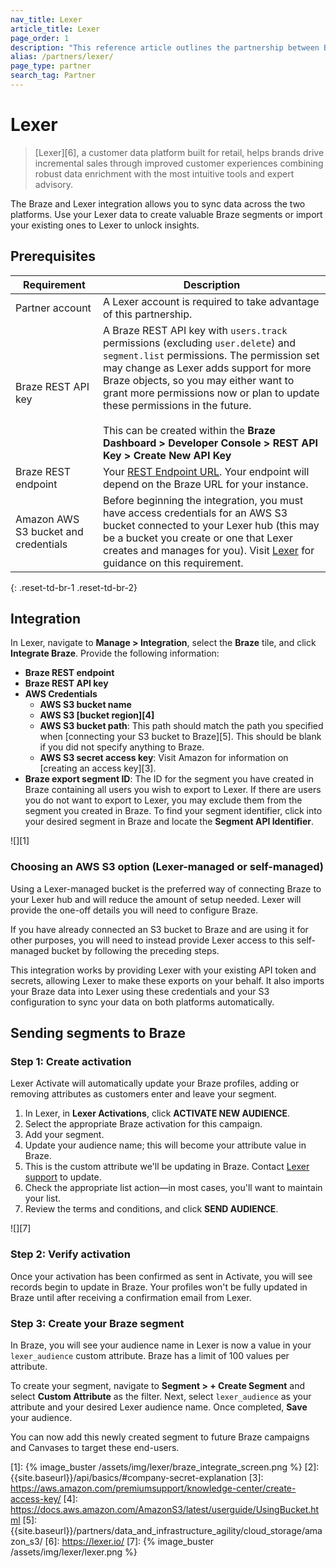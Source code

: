 ```yaml
---
nav_title: Lexer
article_title: Lexer
page_order: 1
description: "This reference article outlines the partnership between Braze and Lexer, a customer data platform that puts customer data in the hands of marketers to inspire experiences that drive sales."
alias: /partners/lexer/
page_type: partner
search_tag: Partner
---
```


# Lexer

> [Lexer][6], a customer data platform built for retail, helps brands drive incremental sales through improved customer experiences combining robust data enrichment with the most intuitive tools and expert advisory.

The Braze and Lexer integration allows you to sync data across the two platforms. Use your Lexer data to create valuable Braze segments or import your existing ones to Lexer to unlock insights. 

## Prerequisites

| Requirement | Description |
| ----------- | ----------- |
| Partner account | A Lexer account is required to take advantage of this partnership. |
| Braze REST API key | A Braze REST API key with `users.track` permissions (excluding `user.delete`) and `segment.list` permissions. The permission set may change as Lexer adds support for more Braze objects, so you may either want to grant more permissions now or plan to update these permissions in the future.<br><br> This can be created within the **Braze Dashboard > Developer Console > REST API Key > Create New API Key** |
| Braze REST endpoint | Your [REST Endpoint URL]({{site.baseurl}}/api/basics/#endpoints). Your endpoint will depend on the Braze URL for your instance. |
| Amazon AWS S3 bucket and credentials | Before beginning the integration, you must have access credentials for an AWS S3 bucket connected to your Lexer hub (this may be a bucket you create or one that Lexer creates and manages for you). Visit [Lexer](https://learn.lexer.io/docs/amazon-s3) for guidance on this requirement. |
{: .reset-td-br-1 .reset-td-br-2}

## Integration

In Lexer, navigate to **Manage > Integration**, select the **Braze** tile, and click **Integrate Braze**. Provide the following information:
- **Braze REST endpoint**
- **Braze REST API key**
- **AWS Credentials**
  - **AWS S3 bucket name**
  - **AWS S3 [bucket region][4]**
  - **AWS S3 bucket path**: This path should match the path you specified when [connecting your S3 bucket to Braze][5]. This should be blank if you did not specify anything to Braze.
  - **AWS S3 secret access key**: Visit Amazon for information on [creating an access key][3].
- **Braze export segment ID**: The ID for the segment you have created in Braze containing all users you wish to export to Lexer. If there are users you do not want to export to Lexer, you may exclude them from the segment you created in Braze. To find your segment identifier, click into your desired segment in Braze and locate the **Segment API Identifier**.

![][1]

### Choosing an AWS S3 option (Lexer-managed or self-managed)
Using a Lexer-managed bucket is the preferred way of connecting Braze to your Lexer hub and will reduce the amount of setup needed. Lexer will provide the one-off details you will need to configure Braze.

If you have already connected an S3 bucket to Braze and are using it for other purposes, you will need to instead provide Lexer access to this self-managed bucket by following the preceding steps.

This integration works by providing Lexer with your existing API token and secrets, allowing Lexer to make these exports on your behalf. It also imports your Braze data into Lexer using these credentials and your S3 configuration to sync your data on both platforms automatically.

## Sending segments to Braze

### Step 1: Create activation

Lexer Activate will automatically update your Braze profiles, adding or removing attributes as customers enter and leave your segment.

1. In Lexer, in **Lexer Activations**, click **ACTIVATE NEW AUDIENCE**.
2. Select the appropriate Braze activation for this campaign.
3. Add your segment.
4. Update your audience name; this will become your attribute value in Braze.
5. This is the custom attribute we'll be updating in Braze. Contact [Lexer support](support@lexer.io) to update.
6. Check the appropriate list action—in most cases, you'll want to maintain your list.
7. Review the terms and conditions, and click **SEND AUDIENCE**.

![][7]

### Step 2: Verify activation

Once your activation has been confirmed as sent in Activate, you will see records begin to update in Braze. Your profiles won't be fully updated in Braze until after receiving a confirmation email from Lexer.

### Step 3: Create your Braze segment

In Braze, you will see your audience name in Lexer is now a value in your `lexer_audience` custom attribute. Braze has a limit of 100 values per attribute.

To create your segment, navigate to **Segment > + Create Segment** and select **Custom Attribute** as the filter. Next, select `lexer_audience` as your attribute and your desired Lexer audience name. Once completed, **Save** your audience.

You can now add this newly created segment to future Braze campaigns and Canvases to target these end-users.

[1]: {% image_buster /assets/img/lexer/braze_integrate_screen.png %}
[2]: {{site.baseurl}}/api/basics/#company-secret-explanation
[3]: https://aws.amazon.com/premiumsupport/knowledge-center/create-access-key/
[4]: https://docs.aws.amazon.com/AmazonS3/latest/userguide/UsingBucket.html
[5]: {{site.baseurl}}/partners/data_and_infrastructure_agility/cloud_storage/amazon_s3/
[6]: https://lexer.io/
[7]: {% image_buster /assets/img/lexer/lexer.png %}